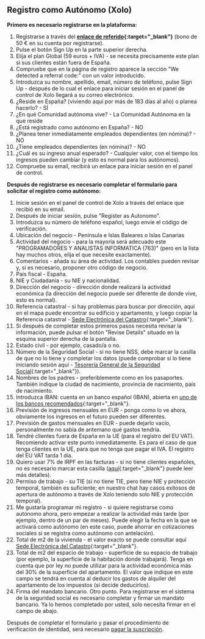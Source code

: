 ## Registro como Autónomo (Xolo)

**Primero es necesario registrarse en la plataforma:**

1. Registrarse a través del **[enlace de referido](https://bit.ly/xolosignup){:target="_blank"}** (bono de 50 € en su cuenta por registrarse).
2. Pulse el botón Sign Up en la parte superior derecha.
3. Elija el plan Global (59 euros + IVA) - se necesita precisamente este plan si sus clientes están fuera de España.
4. Compruebe que en la página de registro aparece la sección "We detected a referral code:" con un valor introducido.
5. Introduzca su nombre, apellido, email, número de teléfono, pulse Sign Up - después de lo cual el enlace para iniciar sesión en el panel de control de Xolo llegará a su correo electrónico.
6. ¿Reside en España? (viviendo aquí por más de 183 días al año) o planea hacerlo? - SÍ
7. ¿En qué Comunidad autónoma vive? - La Comunidad Autónoma en la que reside
8. ¿Está registrado como autónomo en España? - NO
9. ¿Planea tener inmediatamente empleados dependientes (en nómina)? - NO
10. ¿Tiene empleados dependientes (en nómina)? - NO
11. ¿Cuál es su ingreso anual esperado? - Cualquier valor, con el tiempo los ingresos pueden cambiar (y esto es normal para los autónomos).
12. Compruebe su email, recibirá un enlace para iniciar sesión en el panel de control.

**Después de registrarse es necesario completar el formulario para solicitar el registro como autónomo:**

1. Inicie sesión en el panel de control de Xolo a través del enlace que recibió en su email.
2. Después de iniciar sesión, pulse "Register as Autonomo".
3. Introduzca su número de teléfono español, luego envíe el código de verificación.
4. Ubicación del negocio - Península e Islas Baleares o Islas Canarias
5. Actividad del negocio - para la mayoría será adecuado este "PROGRAMADORES Y ANALISTAS INFORMATICA (763)" (pero en la lista hay muchos otros, elija el que necesite exactamente).
6. Comentarios - añada su área de actividad. Los contables pueden revisar y, si es necesario, proponer otro código de negocio.
7. País fiscal - España.
8. NIE y Ciudadanía - su NIE y nacionalidad.
9. Dirección del negocio - dirección donde realizará la actividad económica (la dirección del negocio puede ser diferente de donde vive, esto es normal).
10. Referencia catastral - si hay problemas para buscar por dirección, aquí en el mapa puede encontrar su edificio y apartamento, y luego copiar la Referencia catastral - [Sede Electrónica del Catastro](https://www1.sedecatastro.gob.es/cartografia/mapa.aspx){:target="_blank"}.
11. Si después de completar estos primeros pasos necesita revisar la información, puede pulsar el botón "Revise Details" situado en la esquina superior derecha de la pantalla.
12. Estado civil - por ejemplo, casado/a o no.
13. Número de la Seguridad Social - si no tiene NSS, debe marcar la casilla de que no lo tiene y completar los datos (puede comprobar si lo tiene iniciando sesión aquí - [Tesorería General de la Seguridad Social](https://portal.seg-social.gob.es/wps/portal/importass/importass/bienvenida){:target="_blank"}).
14. Nombres de los padres - preferiblemente como en los pasaportes. También indique la ciudad de nacimiento, provincia de nacimiento, país de nacimiento.
15. Introduzca IBAN: cuenta en un banco español (IBAN), abierta en [uno de los bancos recomendados](https://sede.agenciatributaria.gob.es/Sede/deudas-apremios-embargos-subastas/pagar-aplazar-consultar/listado-entidades-bancarias-adheridas.html?faqId=c2018148e27c2710VgnVCM100000dc381e0aRCRD){:target="_blank"}.
16. Previsión de ingresos mensuales en EUR - ponga como lo ve ahora, obviamente los ingresos en el futuro pueden ser diferentes.
17. Previsión de gastos mensuales en EUR - puede dejarlo vacío, personalmente no sabía de antemano qué gastos tendría.
18. Tendré clientes fuera de España en la UE (para el registro del EU VAT). Recomiendo activar este punto inmediatamente. Es para el caso de que tenga clientes en la UE, para que no tenga que pagar el IVA. El registro del EU VAT tarda 1 día.
19. Quiero usar 7% de IRPF en las facturas - si no tiene clientes españoles, no es necesario marcar esta casilla ([aquí](https://www.xolo.io/es-en/faq/xolo-spain/category/platform/article/can-i-make-invoices-with-7-irpf-personal-income-tax-withhold){:target="_blank"} puede leer más detalles).
20. Permiso de trabajo - su TIE (si no tiene TIE, pero tiene NIE y protección temporal, también es suficiente; en nuestro chat hay casos exitosos de apertura de autónomo a través de Xolo teniendo solo NIE y protección temporal).
21. Me gustaría programar mi registro - si quiere registrarse como autónomo ahora, pero empezar a realizar la actividad más tarde (por ejemplo, dentro de un par de meses). Puede elegir la fecha en la que se activará como autónomo (en este caso, puede ahorrar en cotizaciones sociales si se registra como autónomo con antelación).
22. Total de m2 de la vivienda - el valor exacto se puede consultar aquí [Sede Electrónica del Catastro](https://www1.sedecatastro.gob.es/cartografia/mapa.aspx){:target="_blank"}.
23. Total de m2 del espacio de trabajo - superficie de su espacio de trabajo (por ejemplo, la superficie de la habitación donde trabajará). Tenga en cuenta que por ley no puede utilizar para la actividad económica más del 30% de la superficie del apartamento. El valor que indique en este campo se tendrá en cuenta al deducir los gastos de alquiler del apartamento de los impuestos (si decide deducirlos).
24. Firma del mandato bancario. Otro punto. Para registrarse en el sistema de la seguridad social es necesario completar y firmar un mandato bancario. Ya lo hemos completado por usted, solo necesita firmar en el campo de abajo.

Después de completar el formulario y pasar el procedimiento de verificación de identidad, será necesario [pagar la suscripción](#pago-de-la-suscripción). 
